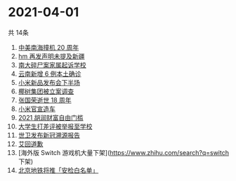# 2021-04-01
  共 14条

  <!-- BEGIN -->
  <!-- 最后更新时间:Thu Apr 01 2021 03:21:48 GMT+0000 (Coordinated Universal Time) -->
  1. [中美南海撞机 20 周年](https://www.zhihu.com/search?q=中美撞机)
1. [hm 再发声明未提及新疆](https://www.zhihu.com/search?q=hm)
1. [南大碎尸案家属起诉学校](https://www.zhihu.com/search?q=南大碎尸案)
1. [云南新增 6 例本土确诊](https://www.zhihu.com/search?q=云南新增)
1. [小米新品发布会下半场](https://www.zhihu.com/search?q=小米)
1. [椰树集团被立案调查](https://www.zhihu.com/search?q=椰树集团)
1. [张国荣逝世 18 周年](https://www.zhihu.com/search?q=张国荣)
1. [小米官宣造车](https://www.zhihu.com/search?q=小米造车)
1. [2021 胡润财富自由门槛](https://www.zhihu.com/search?q=财富自由)
1. [大学生打差评被举报至学校](https://www.zhihu.com/search?q=豆瓣差评)
1. [世卫发布新冠溯源报告](https://www.zhihu.com/search?q=新冠溯源)
1. [艾回道歉](https://www.zhihu.com/search?q=艾回道歉)
1. [海外版 Switch 游戏机大量下架](https://www.zhihu.com/search?q=switch 下架)
1. [北京地铁将推「安检白名单」](https://www.zhihu.com/search?q=北京地铁)
  <!-- END -->
  